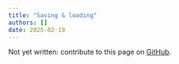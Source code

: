 ```yaml
---
title: "Saving & loading"
authors: []
date: 2025-02-19
---
```


Not yet written: contribute to this page on [GitHub](https://github.com/Diminim/love-cookbook).